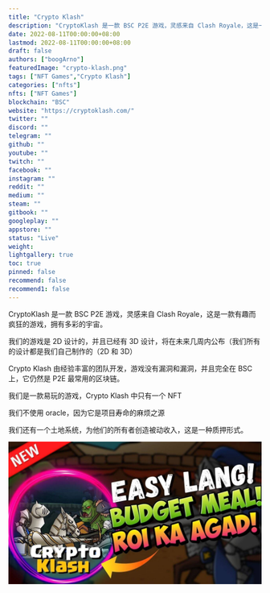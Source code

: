 ```yaml
---
title: "Crypto Klash"
description: "CryptoKlash 是一款 BSC P2E 游戏，灵感来自 Clash Royale，这是一款有趣而疯狂的游戏，拥有多彩的宇宙。"
date: 2022-08-11T00:00:00+08:00
lastmod: 2022-08-11T00:00:00+08:00
draft: false
authors: ["boogArno"]
featuredImage: "crypto-klash.png"
tags: ["NFT Games","Crypto Klash"]
categories: ["nfts"]
nfts: ["NFT Games"]
blockchain: "BSC"
website: "https://cryptoklash.com/"
twitter: ""
discord: ""
telegram: ""
github: ""
youtube: ""
twitch: ""
facebook: ""
instagram: ""
reddit: ""
medium: ""
steam: ""
gitbook: ""
googleplay: ""
appstore: ""
status: "Live"
weight: 
lightgallery: true
toc: true
pinned: false
recommend: false
recommend1: false
---
```

<p>CryptoKlash 是一款 BSC P2E 游戏，灵感来自 Clash Royale，这是一款有趣而疯狂的游戏，拥有多彩的宇宙。</p>
<p>我们的游戏是 2D 设计的，并且已经有 3D 设计，将在未来几周内公布（我们所有的设计都是我们自己制作的（2D 和 3D）</p>
<p>Crypto Klash 由经验丰富的团队开发，游戏没有漏洞和漏洞，并且完全在 BSC 上，它仍然是 P2E 最常用的区块链。</p>
<p>我们是一款易玩的游戏，Crypto Klash 中只有一个 NFT</p>
<p>我们不使用 oracle，因为它是项目寿命的麻烦之源</p>
<p>我们还有一个土地系统，为他们的所有者创造被动收入，这是一种质押形式。</p>

![maxresdefault](maxresdefault.jpg)
